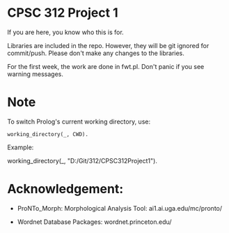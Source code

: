# CPSC 312 Project 1

If you are here, you know who this is for.

Libraries are included in the repo.
However, they will be git ignored for commit/push.
Please don't make any changes to the libraries.

For the first week, the work are done in fwt.pl.
Don't panic if you see warning messages.

# Note

To switch Prolog's current working directory, use:

	working_directory(_, CWD).

Example:
	
 working_directory(_, "D:/Git/312/CPSC312Project1").

# Acknowledgement:

- ProNTo_Morph: Morphological Analysis Tool:
	ai1.ai.uga.edu/mc/pronto/

- Wordnet Database Packages:
	wordnet.princeton.edu/